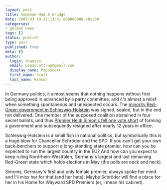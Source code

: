 ```yaml
---
layout: post
title: Someone Had A Grudge
date: 2005-03-19 22:13:41.000000000 +01:00
categories:
- german news
tags: []
status: publish
type: post
published: true
meta: {}
author:
  login: shanson
  email: papascott-wp@gmail.com
  display_name: PapaScott
  first_name: Scott
  last_name: Hanson
---
```

<p>In Germany politics, it almost seems that nothing happens without first being approved in advanced by a party committee, and it's almost a relief when something spontaneous and unexpected occurs. The <a href="https://www.papascott.de/archives/2005/02/21/schleswigholstein-counts-the-votes/" title="PapaScott: Schleswig-Holstein Counts the Votes">minority Red-Green government in Schleswig-Holstein</a> was signed, sealed, but in the end not delivered. One member of the supposed coalition abstained in four secret ballots, und thus <a href="http://www.expatica.com/source/site_article.asp?subchannel_id=26&story_id=18197" title="Expatica - Schleswig-Holstein premier<br />
quits after Kiel vote debacle">Premier Heidi Simonis fell one vote short</a>  of forming a government and subsequently resigned after nearly 12 years in office. </p>
<p>Schleswig-Holstein is a small fish in national politics, but symbolically this is a huge blow for Chancellor Schr&ouml;der and the SPD. If you can't get your own back-benchers to support a long-standing state premier, how can you be expected to run the largest country in the EU? And how can you expect to keep ruling Nordrhein-Westfalen, Germany's largest and last remaining Red-Green state which holds elections in May (the polls are neck and neck).</p>
<p>Simonis, Germany's first and only female premier, always spoke her mind and I'll miss her for that (and her hats). Maybe Schr&ouml;der will find a place for her in his Home for Wayward SPD Premiers (er, I mean his cabinet).</p>
